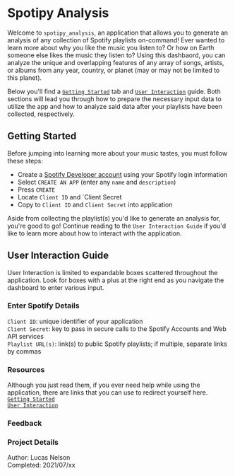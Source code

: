 # Spotipy Analysis
Welcome to `spotipy_analysis`, an application that allows you to generate an analysis of any collection of Spotify playlists on-command! Ever wanted to learn more about why you like the music you listen to? Or how on Earth someone else likes the music they listen to? Using this dashbaord, you can analyze the unique and overlapping features of any array of songs, artists, or albums from any year, country, or planet (may or may not be limited to this planet).

Below you'll find a [`Getting Started`](#Getting-Started) tab and [`User Interaction`](#User-Interaction-Guide) guide. Both sections will lead you through how to prepare the necessary input data to utilize the app and how to analyze said data after your playlists have been collected, respectively.

## Getting Started
Before jumping into learning more about your music tastes, you must follow these steps:

- Create a [Spotify Developer account](https://developer.spotify.com/dashboard/login) using your Spotify login information
- Select `CREATE AN APP` (enter any `name` and `description`)
- Press `CREATE`
- Locate `Client ID` and `Client Secret
- Copy to `Client ID` and `Client Secret` into application

Aside from collecting the playlist(s) you'd like to generate an analysis for, you're good to go! Continue reading to the `User Interaction Guide` if you'd like to learn more about how to interact with the application.

## User Interaction Guide
User Interaction is limited to expandable boxes scattered throughout the application. Look for boxes with a plus at the right end as you navigate the dashboard to enter various input.

### Enter Spotify Details
`Client ID`: unique identifier of your application<br>
`Client Secret`: key to pass in secure calls to the Spotify Accounts and Web API services<br>
`Playlist URL(s)`: link(s) to public Spotify playlists; if multiple, separate links by commas

### Resources
Although you just read them, if you ever need help while using the application, there are links that you can use to redirect yourself here.<br>
[`Getting Started`](#Getting-Started)<br>
[`User Interaction`](#User-Interaction-Guide)

### Feedback


### Project Details
Author: Lucas Nelson <br>
Completed: 2021/07/xx
